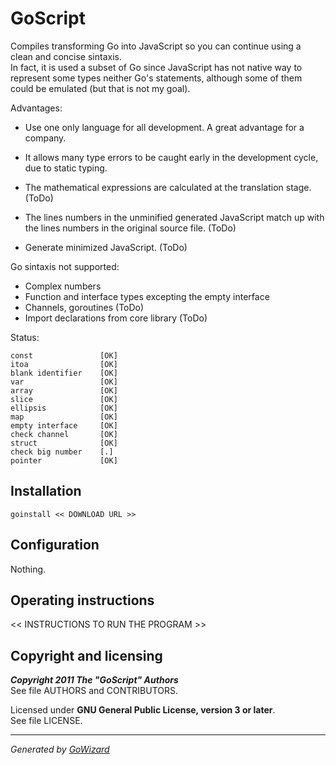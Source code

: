 GoScript
========

Compiles transforming Go into JavaScript so you can continue using a clean and
concise sintaxis.  
In fact, it is used a subset of Go since JavaScript has not native way to
represent some types neither Go's statements, although some of them could be
emulated (but that is not my goal).

Advantages:

+ Use one only language for all development. A great advantage for a company.

+ It allows many type errors to be caught early in the development cycle, due
to static typing.

+ The mathematical expressions are calculated at the translation stage. (ToDo)

+ The lines numbers in the unminified generated JavaScript match up with the
lines numbers in the original source file. (ToDo)

+ Generate minimized JavaScript. (ToDo)

Go sintaxis not supported:

+ Complex numbers
+ Function and interface types excepting the empty interface
+ Channels, goroutines (ToDo)
+ Import declarations from core library (ToDo)

Status:

	const				[OK]
	itoa				[OK]
	blank identifier	[OK]
	var					[OK]
	array				[OK]
	slice				[OK]
	ellipsis			[OK]
	map					[OK]
	empty interface		[OK]
	check channel		[OK]
	struct				[OK]
	check big number	[.]
	pointer				[OK]


## Installation

	goinstall << DOWNLOAD URL >>


## Configuration

Nothing.


## Operating instructions

<< INSTRUCTIONS TO RUN THE PROGRAM >>


## Copyright and licensing

***Copyright 2011  The "GoScript" Authors***  
See file AUTHORS and CONTRIBUTORS.

Licensed under **GNU General Public License, version 3 or later**.  
See file LICENSE.


* * *
*Generated by [GoWizard](https://github.com/kless/GoWizard)*

